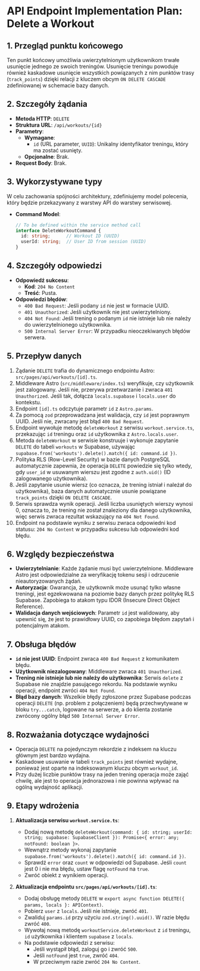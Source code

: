 # API Endpoint Implementation Plan: Delete a Workout

## 1. Przegląd punktu końcowego
Ten punkt końcowy umożliwia uwierzytelnionym użytkownikom trwałe usunięcie jednego ze swoich treningów. Usunięcie treningu powoduje również kaskadowe usunięcie wszystkich powiązanych z nim punktów trasy (`track_points`) dzięki relacji z kluczem obcym `ON DELETE CASCADE` zdefiniowanej w schemacie bazy danych.

## 2. Szczegóły żądania
- **Metoda HTTP**: `DELETE`
- **Struktura URL**: `/api/workouts/{id}`
- **Parametry**:
  - **Wymagane**:
    - `id` (URL parameter, `UUID`): Unikalny identyfikator treningu, który ma zostać usunięty.
  - **Opcjonalne**: Brak.
- **Request Body**: Brak.

## 3. Wykorzystywane typy
W celu zachowania spójności architektury, zdefiniujemy model polecenia, który będzie przekazywany z warstwy API do warstwy serwisowej.

- **Command Model**:
  ```typescript
  // To be defined within the service method call
  interface DeleteWorkoutCommand {
    id: string;      // Workout ID (UUID)
    userId: string;  // User ID from session (UUID)
  }
  ```

## 4. Szczegóły odpowiedzi
- **Odpowiedź sukcesu**:
  - **Kod**: `204 No Content`
  - **Treść**: Pusta.
- **Odpowiedzi błędów**:
  - `400 Bad Request`: Jeśli podany `id` nie jest w formacie UUID.
  - `401 Unauthorized`: Jeśli użytkownik nie jest uwierzytelniony.
  - `404 Not Found`: Jeśli trening o podanym `id` nie istnieje lub nie należy do uwierzytelnionego użytkownika.
  - `500 Internal Server Error`: W przypadku nieoczekiwanych błędów serwera.

## 5. Przepływ danych
1. Żądanie `DELETE` trafia do dynamicznego endpointu Astro: `src/pages/api/workouts/[id].ts`.
2. Middleware Astro (`src/middleware/index.ts`) weryfikuje, czy użytkownik jest zalogowany. Jeśli nie, przerywa przetwarzanie i zwraca `401 Unauthorized`. Jeśli tak, dołącza `locals.supabase` i `locals.user` do kontekstu.
3. Endpoint `[id].ts` odczytuje parametr `id` z `Astro.params`.
4. Za pomocą `zod` przeprowadzana jest walidacja, czy `id` jest poprawnym UUID. Jeśli nie, zwracany jest błąd `400 Bad Request`.
5. Endpoint wywołuje metodę `deleteWorkout` z serwisu `workout.service.ts`, przekazując `id` treningu oraz `id` użytkownika z `Astro.locals.user`.
6. Metoda `deleteWorkout` w serwisie konstruuje i wykonuje zapytanie `DELETE` do tabeli `workouts` w Supabase, używając `supabase.from('workouts').delete().match({ id: command.id })`.
7. Polityka RLS (Row-Level Security) w bazie danych PostgreSQL automatycznie zapewnia, że operacja `DELETE` powiedzie się tylko wtedy, gdy `user_id` w usuwanym wierszu jest zgodne z `auth.uid()` (ID zalogowanego użytkownika).
8. Jeśli zapytanie usunie wiersz (co oznacza, że trening istniał i należał do użytkownika), baza danych automatycznie usunie powiązane `track_points` dzięki `ON DELETE CASCADE`.
9. Serwis sprawdza wynik operacji. Jeśli liczba usuniętych wierszy wynosi 0, oznacza to, że trening nie został znaleziony dla danego użytkownika, więc serwis zwraca rezultat wskazujący na `404 Not Found`.
10. Endpoint na podstawie wyniku z serwisu zwraca odpowiedni kod statusu: `204 No Content` w przypadku sukcesu lub odpowiedni kod błędu.

## 6. Względy bezpieczeństwa
- **Uwierzytelnianie**: Każde żądanie musi być uwierzytelnione. Middleware Astro jest odpowiedzialne za weryfikację tokenu sesji i odrzucenie nieautoryzowanych żądań.
- **Autoryzacja**: Gwarancja, że użytkownik może usunąć tylko własne treningi, jest egzekwowana na poziomie bazy danych przez politykę RLS Supabase. Zapobiega to atakom typu IDOR (Insecure Direct Object Reference).
- **Walidacja danych wejściowych**: Parametr `id` jest walidowany, aby upewnić się, że jest to prawidłowy UUID, co zapobiega błędom zapytań i potencjalnym atakom.

## 7. Obsługa błędów
- **`id` nie jest UUID**: Endpoint zwraca `400 Bad Request` z komunikatem błędu.
- **Użytkownik niezalogowany**: Middleware zwraca `401 Unauthorized`.
- **Trening nie istnieje lub nie należy do użytkownika**: Serwis `delete` z Supabase nie znajdzie pasującego rekordu. Na podstawie wyniku operacji, endpoint zwróci `404 Not Found`.
- **Błąd bazy danych**: Wszelkie błędy zgłoszone przez Supabase podczas operacji `DELETE` (np. problem z połączeniem) będą przechwytywane w bloku `try...catch`, logowane na serwerze, a do klienta zostanie zwrócony ogólny błąd `500 Internal Server Error`.

## 8. Rozważania dotyczące wydajności
- Operacja `DELETE` na pojedynczym rekordzie z indeksem na kluczu głównym jest bardzo wydajna.
- Kaskadowe usuwanie w tabeli `track_points` jest również wydajne, ponieważ jest oparte na indeksowanym kluczu obcym `workout_id`.
- Przy dużej liczbie punktów trasy na jeden trening operacja może zająć chwilę, ale jest to operacja jednorazowa i nie powinna wpływać na ogólną wydajność aplikacji.

## 9. Etapy wdrożenia
1. **Aktualizacja serwisu `workout.service.ts`**:
   - Dodaj nową metodę `deleteWorkout(command: { id: string; userId: string; supabase: SupabaseClient }): Promise<{ error: any; notFound: boolean }>`.
   - Wewnątrz metody wykonaj zapytanie `supabase.from('workouts').delete().match({ id: command.id })`.
   - Sprawdź `error` oraz `count` w odpowiedzi od Supabase. Jeśli `count` jest 0 i nie ma błędu, ustaw flagę `notFound` na `true`.
   - Zwróć obiekt z wynikiem operacji.

2. **Aktualizacja endpointu `src/pages/api/workouts/[id].ts`**:
   - Dodaj obsługę metody `DELETE` w `export async function DELETE({ params, locals }: APIContext)`.
   - Pobierz `user` z `locals`. Jeśli nie istnieje, zwróć `401`.
   - Zwaliduj `params.id` przy użyciu `zod.string().uuid()`. W razie błędu zwróć `400`.
   - Wywołaj nową metodę `workoutService.deleteWorkout` z `id` treningu, `id` użytkownika i klientem `supabase` z `locals`.
   - Na podstawie odpowiedzi z serwisu:
     - Jeśli wystąpił błąd, zaloguj go i zwróć `500`.
     - Jeśli `notFound` jest `true`, zwróć `404`.
     - W przeciwnym razie zwróć `204 No Content`.
